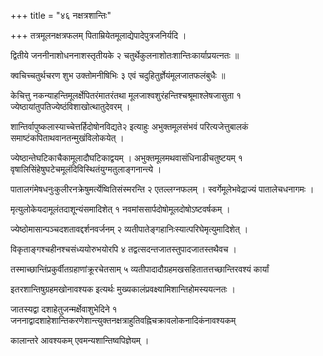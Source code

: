 +++
title = "४६ नक्षत्रशान्तिः"

+++
तत्रमूलनक्षत्रफलम् पिताम्रियेतमूलाद्येपादेपुत्रजनिर्यदि ।

द्वितीये जननीनाशोधननाशस्तृतीयके २ चतुर्थेकुलनाशोतःशान्तिःकार्याप्रयत्नतः ॥

क्वचिच्चतुर्थचरण शुभ उक्तोमनीषिभिः ३ एवं चदुहितुर्ज्ञेयंमूलजातफलंबुधैः ॥

केचित्तु नकन्याहन्तिमूलर्क्षेपितरंमातरंतथा मूलजाश्वशुरंहन्तिश्चश्रूमाश्लेषजासुता १ ज्येष्ठायांतुपतिज्येष्ठंविशाखोत्थातुदेवरम् ।

शान्तिर्वापुष्कलास्याच्चेत्तर्हिदोषोनविद्यते२ इत्याहुः अभुक्तमूलसंभवं परित्यजेत्तुबालकं समाष्टंकपिताथवानतन्मुखंविलोकयेत् ।

ज्येष्ठान्तेघटिकाचैकामूलादौघटिकाद्वयम् । अभुक्तमूलमथवासंधिनाडीचतुष्टयम् १ वृषालिसिंहेषुघटेचमूलंदिविस्थितंयुग्मतुलाङ्गनान्त्ये ।

पातालगंमेषधनुःकुलीरनक्रेषुमर्त्येष्वितिसंस्मरन्ति २ एतल्लग्नफलम् । स्वर्गेमूलेभवेद्राज्यं पातालेचधनागमः ।

मृत्युलोकेयदामूलंतदाशून्यंसमादिशेत् १ नवमांससार्पदोषोमूलदोषोऽष्टवर्षकम् ।

ज्येष्ठोमासान्पञ्चदशतावद्दर्शनवर्जनम् २ व्यतीपातेङ्गहानिःस्यात्परिघेमृत्युमादिशेत् ।

विकृताङ्गश्चहीनश्चसंध्ययोरुभयोरपि ४ तद्वत्सदन्तजातस्तुपादजातस्तथैवच ।

तस्माच्छान्तिंप्रकुर्वीतग्रहाणांक्रूरचेतसाम् ५ व्यतीपादादौग्रहमखसहितातत्तच्छान्तिरवश्यं कार्यां

इतरशान्तिषुग्रहमखोनावश्यक इत्यर्थः मुख्यकालंप्रवक्ष्यामिशान्तिहोमस्ययत्नतः ।

जातस्यद्वा दशाहेतुजन्मर्क्षेवाशुभेदिने १ जननाद्वादशाहेशान्तिकरणेशान्त्युक्तनक्षत्राहुतिवह्निचक्रावलोकनादिकंनावश्यकम्

कालान्तरे आवश्यकम् एवमन्यशान्तिष्वपिज्ञेयम् ।
